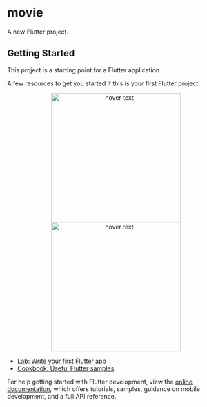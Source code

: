 # movie

A new Flutter project.

## Getting Started

This project is a starting point for a Flutter application.

A few resources to get you started if this is your first Flutter project:

<p align="center">
  <img src="https://github.com/shayansaeed123/movie/assets/115692639/8cdb95b9-70fc-4f17-9cba-388ee1faeab9" width="300" title="hover text">
  <img src="https://github.com/shayansaeed123/movie/assets/115692639/fbcf4d0d-52b1-47ba-9be5-7f693d88220b" width="300" title="hover text">



</p>

- [Lab: Write your first Flutter app](https://docs.flutter.dev/get-started/codelab)
- [Cookbook: Useful Flutter samples](https://docs.flutter.dev/cookbook)

For help getting started with Flutter development, view the
[online documentation](https://docs.flutter.dev/), which offers tutorials,
samples, guidance on mobile development, and a full API reference.
